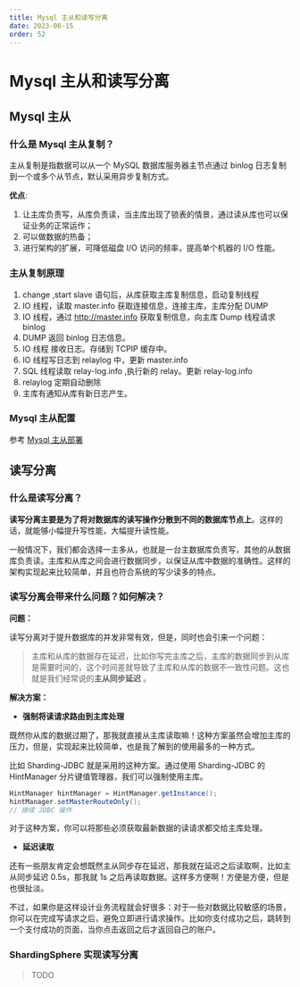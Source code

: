```yaml
---
title: Mysql 主从和读写分离
date: 2023-06-15
order: 52
---
```


# Mysql 主从和读写分离

## Mysql 主从

### 什么是 Mysql 主从复制？

主从复制是指数据可以从一个 MySQL 数据库服务器主节点通过 binlog 日志复制到一个或多个从节点，默认采用异步复制方式。

**优点**:

1. 让主库负责写，从库负责读，当主库出现了锁表的情景，通过读从库也可以保证业务的正常运作；
2. 可以做数据的热备；
3. 进行架构的扩展，可降低磁盘 I/O 访问的频率，提高单个机器的 I/O 性能。

### 主从复制原理

1. change ,start slave 语句后，从库获取主库复制信息，启动复制线程
2. IO 线程，读取 master.info 获取连接信息，连接主库，主库分配 DUMP
3. IO 线程，通过 http://master.info 获取复制信息，向主库 Dump 线程请求 binlog
4. DUMP 返回 binlog 日志信息。
5. IO 线程 接收日志。存储到 TCPIP 缓存中。
6. IO 线程写日志到 relaylog 中，更新 master.info
7. SQL 线程读取 relay-log.info ,执行新的 relay。更新 relay-log.info
8. relaylog 定期自动删除
9. 主库有通知从库有新日志产生。

### Mysql 主从配置

参考 [Mysql 主从部署](/devops/deploy/mysql-master-slave)

## 读写分离

### 什么是读写分离？

**读写分离主要是为了将对数据库的读写操作分散到不同的数据库节点上**。这样的话，就能够小幅提升写性能，大幅提升读性能。

一般情况下，我们都会选择一主多从，也就是一台主数据库负责写，其他的从数据库负责读。主库和从库之间会进行数据同步，以保证从库中数据的准确性。这样的架构实现起来比较简单，并且也符合系统的写少读多的特点。

### 读写分离会带来什么问题？如何解决？

**问题：**

读写分离对于提升数据库的并发非常有效，但是，同时也会引来一个问题：

> 主库和从库的数据存在延迟，比如你写完主库之后，主库的数据同步到从库是需要时间的，这个时间差就导致了主库和从库的数据不一致性问题。这也就是我们经常说的**主从同步延迟** 。

**解决方案：**

- **强制将读请求路由到主库处理**

既然你从库的数据过期了，那我就直接从主库读取嘛！这种方案虽然会增加主库的压力，但是，实现起来比较简单，也是我了解到的使用最多的一种方式。

比如 Sharding-JDBC 就是采用的这种方案。通过使用 Sharding-JDBC 的 HintManager 分片键值管理器，我们可以强制使用主库。

```java
HintManager hintManager = HintManager.getInstance();
hintManager.setMasterRouteOnly();
// 继续 JDBC 操作
```
对于这种方案，你可以将那些必须获取最新数据的读请求都交给主库处理。

- **延迟读取**

还有一些朋友肯定会想既然主从同步存在延迟，那我就在延迟之后读取啊，比如主从同步延迟 0.5s，那我就 1s 之后再读取数据。这样多方便啊！方便是方便，但是也很扯淡。

不过，如果你是这样设计业务流程就会好很多：对于一些对数据比较敏感的场景，你可以在完成写请求之后，避免立即进行请求操作。比如你支付成功之后，跳转到一个支付成功的页面，当你点击返回之后才返回自己的账户。

### ShardingSphere 实现读写分离

> TODO
